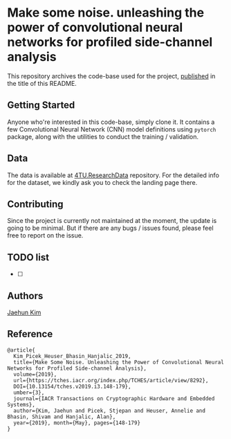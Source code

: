 # Make some noise. unleashing the power of convolutional neural networks for profiled side-channel analysis

This repository archives the code-base used for the project, [published](https://tches.iacr.org/index.php/TCHES/article/view/8292) in the title of this README.


## Getting Started

Anyone who're interested in this code-base, simply clone it. It contains a few Convolutional Neural Network (CNN) model definitions using `pytorch` package, along with the utilities to conduct the training / validation.


## Data

The data is available at [4TU.ResearchData](https://data.4tu.nl/articles/dataset/Preprocessed_dataset_for_the_paper_Make_some_noise_unleashing_the_power_of_convolutional_neural_networks_for_profiled_side-channel_analysis_/21950588) repository. For the detailed info for the dataset, we kindly ask you to check the landing page there.


## Contributing

Since the project is currently not maintained at the moment, the update is going to be minimal. But if there are any bugs / issues found, please feel free to report on the issue.


## TODO list

- [ ] 

## Authors

[Jaehun Kim](mailto:jaehun.j.kim@gmail.com)


## Reference

```
@article{
  Kim_Picek_Heuser_Bhasin_Hanjalic_2019,
  title={Make Some Noise. Unleashing the Power of Convolutional Neural Networks for Profiled Side-channel Analysis},
  volume={2019},
  url={https://tches.iacr.org/index.php/TCHES/article/view/8292},
  DOI={10.13154/tches.v2019.i3.148-179},
  umber={3},
  journal={IACR Transactions on Cryptographic Hardware and Embedded Systems},
  author={Kim, Jaehun and Picek, Stjepan and Heuser, Annelie and Bhasin, Shivam and Hanjalic, Alan},
  year={2019}, month={May}, pages={148-179}
}
```
